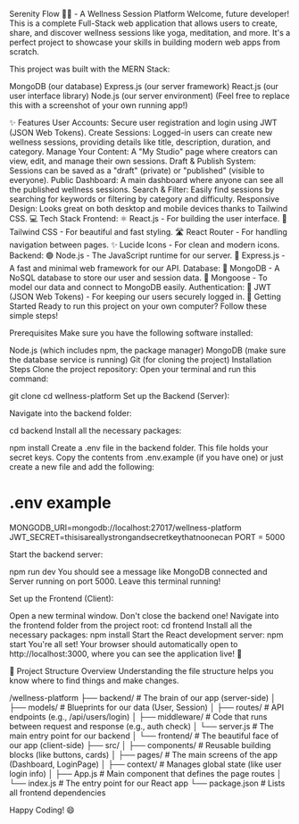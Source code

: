 Serenity Flow 🧘‍♀️ - A Wellness Session Platform
Welcome, future developer! This is a complete Full-Stack web application that allows users to create, share, and discover wellness sessions like yoga, meditation, and more. It's a perfect project to showcase your skills in building modern web apps from scratch.

This project was built with the MERN Stack:

MongoDB (our database)
Express.js (our server framework)
React.js (our user interface library)
Node.js (our server environment)
(Feel free to replace this with a screenshot of your own running app!)

✨ Features
User Accounts: Secure user registration and login using JWT (JSON Web Tokens).
Create Sessions: Logged-in users can create new wellness sessions, providing details like title, description, duration, and category.
Manage Your Content: A "My Studio" page where creators can view, edit, and manage their own sessions.
Draft & Publish System: Sessions can be saved as a "draft" (private) or "published" (visible to everyone).
Public Dashboard: A main dashboard where anyone can see all the published wellness sessions.
Search & Filter: Easily find sessions by searching for keywords or filtering by category and difficulty.
Responsive Design: Looks great on both desktop and mobile devices thanks to Tailwind CSS.
💻 Tech Stack
Frontend:
⚛️ React.js - For building the user interface.
🎨 Tailwind CSS - For beautiful and fast styling.
🛣️ React Router - For handling navigation between pages.
✨ Lucide Icons - For clean and modern icons.
Backend:
🟢 Node.js - The JavaScript runtime for our server.
🚀 Express.js - A fast and minimal web framework for our API.
Database:
🍃 MongoDB - A NoSQL database to store our user and session data.
📖 Mongoose - To model our data and connect to MongoDB easily.
Authentication:
🔐 JWT (JSON Web Tokens) - For keeping our users securely logged in.
🚀 Getting Started
Ready to run this project on your own computer? Follow these simple steps!

Prerequisites
Make sure you have the following software installed:

Node.js (which includes npm, the package manager)
MongoDB (make sure the database service is running)
Git (for cloning the project)
Installation Steps
Clone the project repository: Open your terminal and run this command:

git clone <your-repository-url>
cd wellness-platform
Set up the Backend (Server):

Navigate into the backend folder:

cd backend
Install all the necessary packages:

npm install
Create a .env file in the backend folder. This file holds your secret keys. Copy the contents from .env.example (if you have one) or just create a new file and add the following:

# .env example
MONGODB_URI=mongodb://localhost:27017/wellness-platform
JWT_SECRET=thisisareallystrongandsecretkeythatnoonecan 
PORT = 5000


Start the backend server:

npm run dev
You should see a message like MongoDB connected and Server running on port 5000. Leave this terminal running!

Set up the Frontend (Client):

Open a new terminal window. Don't close the backend one!
Navigate into the frontend folder from the project root:
cd frontend
Install all the necessary packages:
npm install
Start the React development server:
npm start
You're all set! Your browser should automatically open to http://localhost:3000, where you can see the application live! 🎉

📂 Project Structure Overview
Understanding the file structure helps you know where to find things and make changes.

/wellness-platform
├── backend/                # The brain of our app (server-side)
│   ├── models/             # Blueprints for our data (User, Session)
│   ├── routes/             # API endpoints (e.g., /api/users/login)
│   ├── middleware/         # Code that runs between request and response (e.g., auth check)
│   └── server.js           # The main entry point for our backend
│
└── frontend/               # The beautiful face of our app (client-side)
    ├── src/
    │   ├── components/     # Reusable building blocks (like buttons, cards)
    │   ├── pages/          # The main screens of the app (Dashboard, LoginPage)
    │   ├── context/        # Manages global state (like user login info)
    │   ├── App.js          # Main component that defines the page routes
    │   └── index.js        # The entry point for our React app
    └── package.json        # Lists all frontend dependencies

Happy Coding! 😄